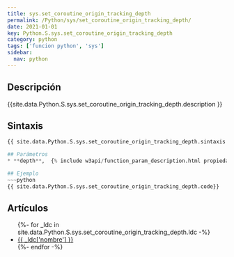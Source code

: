 ```yaml
---
title: sys.set_coroutine_origin_tracking_depth
permalink: /Python/sys/set_coroutine_origin_tracking_depth/
date: 2021-01-01
key: Python.S.sys.set_coroutine_origin_tracking_depth
category: python
tags: ['funcion python', 'sys']
sidebar: 
  nav: python
---
```


## Descripción
{{site.data.Python.S.sys.set_coroutine_origin_tracking_depth.description }}

## Sintaxis
~~~python
{{ site.data.Python.S.sys.set_coroutine_origin_tracking_depth.sintaxis }}~~~

## Parámetros
* **depth**,  {% include w3api/function_param_description.html propiedad=site.data.Python.S.sys.set_coroutine_origin_tracking_depth valor="depth" %}

## Ejemplo
~~~python
{{ site.data.Python.S.sys.set_coroutine_origin_tracking_depth.code}}
~~~

## Artículos
<ul>
{%- for _ldc in site.data.Python.S.sys.set_coroutine_origin_tracking_depth.ldc -%}
   <li>
       <a href="{{_ldc['url'] }}">{{ _ldc['nombre'] }}</a>
   </li>
{%- endfor -%}
</ul>
